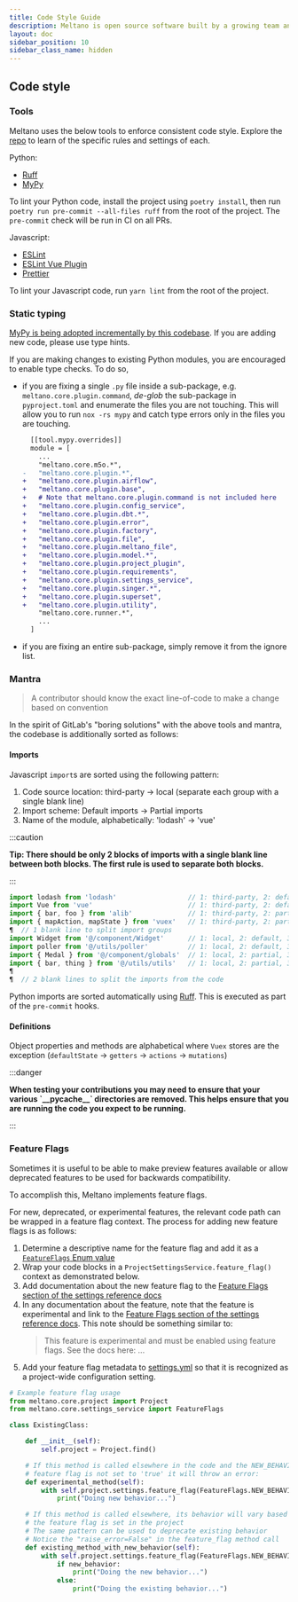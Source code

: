 ```yaml
---
title: Code Style Guide
description: Meltano is open source software built by a growing team and a community of contributors.
layout: doc
sidebar_position: 10
sidebar_class_name: hidden
---
```


## Code style

### Tools

Meltano uses the below tools to enforce consistent code style. Explore the [repo](https://github.com/meltano/meltano) to learn of the specific rules and settings of each.

Python:

- [Ruff](https://docs.astral.sh/ruff/)
- [MyPy](https://mypy.readthedocs.io/en/stable/)

To lint your Python code, install the project using `poetry install`, then run `poetry run pre-commit --all-files ruff` from the root of the project. The `pre-commit` check will be run in CI on all PRs.

Javascript:

- [ESLint](https://eslint.org/docs/rules/)
- [ESLint Vue Plugin](https://github.com/vuejs/eslint-plugin-vue)
- [Prettier](https://prettier.io/)

To lint your Javascript code, run `yarn lint` from the root of the project.

### Static typing

[MyPy is being adopted incrementally by this codebase](https://github.com/meltano/meltano/issues/6715). If you are adding new code, please use type hints.

If you are making changes to existing Python modules, you are encouraged to enable type checks. To do so,

- if you are fixing a single `.py` file inside a sub-package, e.g. `meltano.core.plugin.command`, _de-glob_ the sub-package in `pyproject.toml` and enumerate the files you are not touching. This will allow you to run `nox -rs mypy` and catch type errors only in the files you are touching.

  ```diff
    [[tool.mypy.overrides]]
    module = [
      ...
      "meltano.core.m5o.*",
  -   "meltano.core.plugin.*",
  +   "meltano.core.plugin.airflow",
  +   "meltano.core.plugin.base",
  +   # Note that meltano.core.plugin.command is not included here
  +   "meltano.core.plugin.config_service",
  +   "meltano.core.plugin.dbt.*",
  +   "meltano.core.plugin.error",
  +   "meltano.core.plugin.factory",
  +   "meltano.core.plugin.file",
  +   "meltano.core.plugin.meltano_file",
  +   "meltano.core.plugin.model.*",
  +   "meltano.core.plugin.project_plugin",
  +   "meltano.core.plugin.requirements",
  +   "meltano.core.plugin.settings_service",
  +   "meltano.core.plugin.singer.*",
  +   "meltano.core.plugin.superset",
  +   "meltano.core.plugin.utility",
      "meltano.core.runner.*",
      ...
    ]
  ```

- if you are fixing an entire sub-package, simply remove it from the ignore list.

### Mantra

> A contributor should know the exact line-of-code to make a change based on convention

In the spirit of GitLab's "boring solutions" with the above tools and mantra, the codebase is additionally sorted as follows:

#### Imports

Javascript `import`s are sorted using the following pattern:

1. Code source location: third-party → local (separate each group with a single blank line)
1. Import scheme: Default imports → Partial imports
1. Name of the module, alphabetically: 'lodash' → 'vue'

:::caution

  <p><strong>Tip: There should be only 2 blocks of imports with a single blank line between both blocks.
The first rule is used to separate both blocks.</strong></p>
:::

```js
import lodash from 'lodash'                  // 1: third-party, 2: default, 3: [l]odash
import Vue from 'vue'                        // 1: third-party, 2: default, 3: [v]ue
import { bar, foo } from 'alib'              // 1: third-party, 2: partial, 3: [a]lib
import { mapAction, mapState } from 'vuex'   // 1: third-party, 2: partial, 3: [v]uex
¶  // 1 blank line to split import groups
import Widget from '@/component/Widget'      // 1: local, 2: default, 3: @/[c]omponent/Widget
import poller from '@/utils/poller'          // 1: local, 2: default, 3: @/[u]tils/poller
import { Medal } from '@/component/globals'  // 1: local, 2: partial, 3: @/[c]omponent/globals
import { bar, thing } from '@/utils/utils'   // 1: local, 2: partial, 3: @/[u]tils/utils
¶
¶  // 2 blank lines to split the imports from the code
```

Python imports are sorted automatically using [Ruff](https://docs.astral.sh/ruff/). This is executed as part of the `pre-commit` hooks.

#### Definitions

Object properties and methods are alphabetical where `Vuex` stores are the exception (`defaultState` -> `getters` -> `actions` -> `mutations`)

:::danger

  <p><strong>When testing your contributions you may need to ensure that your various `__pycache__` directories are removed. This helps ensure that you are running the code you expect to be running.</strong></p>
:::

### Feature Flags

Sometimes it is useful to be able to make preview features available or allow deprecated features to be used for backwards compatibility.

To accomplish this, Meltano implements feature flags.

For new, deprecated, or experimental features, the relevant code path can be wrapped in a feature flag context. The process for adding new feature flags is as follows:

1. Determine a descriptive name for the feature flag and add it as a [`FeatureFlags` Enum value](https://github.com/meltano/meltano/blob/3237022624c9594852abe69acb4da3dbf1ce5c05/src/meltano/core/settings_service.py#L30)
1. Wrap your code blocks in a `ProjectSettingsService.feature_flag()` context as demonstrated below.
1. Add documentation about the new feature flag to the [Feature Flags section of the settings reference docs](/reference/settings#feature-flags)
1. In any documentation about the feature, note that the feature is experimental and link to the [Feature Flags section of the settings reference docs](/reference/settings#feature-flags). This note should be something similar to:
   > This feature is experimental and must be enabled using feature flags. See the docs here: ...
1. Add your feature flag metadata to [settings.yml](https://github.com/meltano/meltano/blob/3237022624c9594852abe69acb4da3dbf1ce5c05/src/meltano/core/bundle/settings.yml#L189) so that it is recognized as a project-wide configuration setting.

```python
# Example feature flag usage
from meltano.core.project import Project
from meltano.core.settings_service import FeatureFlags

class ExistingClass:

    def __init__(self):
        self.project = Project.find()

    # If this method is called elsewhere in the code and the NEW_BEHAVIOR
    # feature flag is not set to 'true' it will throw an error:
    def experimental_method(self):
        with self.project.settings.feature_flag(FeatureFlags.NEW_BEHAVIOR):
            print("Doing new behavior...")

    # If this method is called elsewhere, its behavior will vary based on whether
    # the feature flag is set in the project
    # The same pattern can be used to deprecate existing behavior
    # Notice the "raise_error=False" in the feature_flag method call
    def existing_method_with_new_behavior(self):
        with self.project.settings.feature_flag(FeatureFlags.NEW_BEHAVIOR, raise_error=False) as new_behavior:
            if new_behavior:
                print("Doing the new behavior...")
            else:
                print("Doing the existing behavior...")
```
